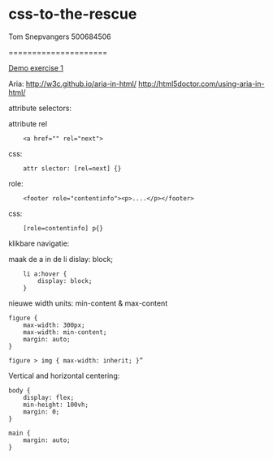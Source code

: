 # css-to-the-rescue

Tom Snepvangers
500684506

=====================

[Demo exercise 1](http://tomsnep.github.io/CTTR/exercise-1/ "Demo exercise 1")


Aria:
http://w3c.github.io/aria-in-html/
http://html5doctor.com/using-aria-in-html/


attribute selectors: 


attribute rel
```
	<a href="" rel="next"> 
```
css:
```
	attr slector: [rel=next] {}
```
role:
```
	<footer role="contentinfo"><p>....</p></footer>
```
css: 
```
	[role=contentinfo] p{}
```

klikbare navigatie: 

maak de a in de li dislay: block;
```
	li a:hover {
		display: block;
	}
```

nieuwe width units: min-content & max-content
```
figure {
    max-width: 300px;
    max-width: min-content;
    margin: auto;
}

figure > img { max-width: inherit; }”
```

Vertical and horizontal centering:

```
body {
    display: flex;
    min-height: 100vh;
    margin: 0;
}

main {
    margin: auto;
}
```